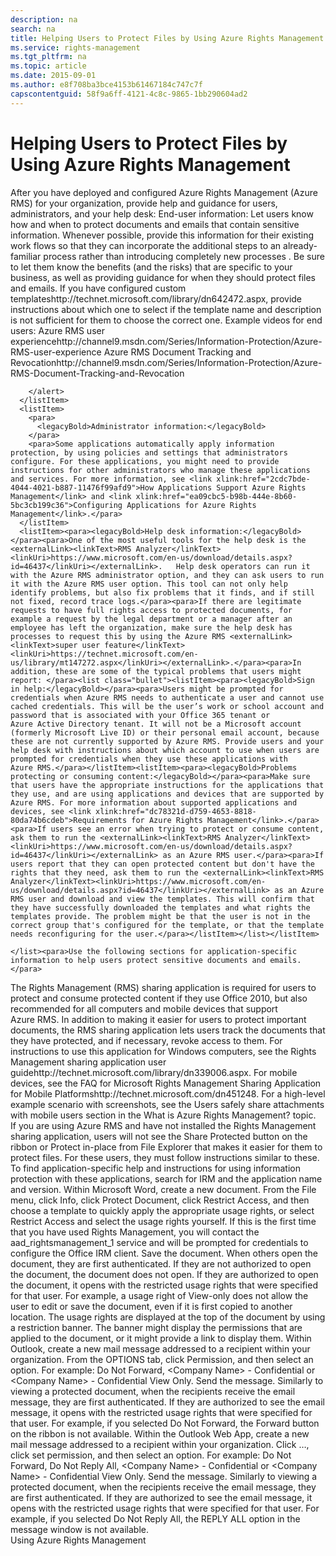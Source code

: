 ```yaml
---
description: na
search: na
title: Helping Users to Protect Files by Using Azure Rights Management
ms.service: rights-management
ms.tgt_pltfrm: na
ms.topic: article
ms.date: 2015-09-01
ms.author: e8f708ba3bce4153b61467184c747c7f
capscontentguid: 58f9a6ff-4121-4c8c-9865-1bb290604ad2
---
```

# Helping Users to Protect Files by Using Azure Rights Management
<?xml version="1.0" encoding="utf-8"?>
<developerConceptualDocument xmlns="http://ddue.schemas.microsoft.com/authoring/2003/5" xmlns:xlink="http://www.w3.org/1999/xlink" xmlns:xsi="http://www.w3.org/2001/XMLSchema-instance" xsi:schemaLocation="http://ddue.schemas.microsoft.com/authoring/2003/5 http://dduestorage.blob.core.windows.net/ddueschema/developer.xsd">
  <introduction>
    <para>After you have deployed and configured Azure Rights Management (Azure RMS) for your organization, provide help and guidance for users, administrators, and your help desk:</para>
    <list class="bullet">
      <listItem>
        <para>
          <legacyBold>End-user information:</legacyBold>
        </para>
        <para>Let users know how and when to protect documents and emails that contain sensitive information. Whenever possible, provide this information for  their existing work flows so that they can incorporate the additional steps to an already-familiar process rather than introducing completely new processes . Be sure to let them know the benefits (and the risks) that are specific to your business, as well as providing guidance for when they should protect files and emails. If you have configured <externalLink><linkText>custom templates</linkText><linkUri>http://technet.microsoft.com/library/dn642472.aspx</linkUri></externalLink>, provide instructions about which one to select if the template name and description is not sufficient for them to choose the correct one.</para>
        <alert class="tip">
          <para>Example videos for end users: </para>
          <list class="bullet"><listItem><para> <externalLink><linkText>Azure RMS user experience</linkText><linkUri>http://channel9.msdn.com/Series/Information-Protection/Azure-RMS-user-experience</linkUri></externalLink></para></listItem><listItem><para> <externalLink><linkText>Azure RMS Document Tracking and Revocation</linkText><linkUri>http://channel9.msdn.com/Series/Information-Protection/Azure-RMS-Document-Tracking-and-Revocation</linkUri></externalLink></para></listItem></list>
          
        </alert>
      </listItem>
      <listItem>
        <para>
          <legacyBold>Administrator information:</legacyBold>
        </para>
        <para>Some applications automatically apply information protection, by using policies and settings that administrators configure. For these applications, you might need to provide instructions for other administrators who manage these applications and services. For more information, see <link xlink:href="2cdc7bde-4044-4021-b887-11476f99afd9">How Applications Support Azure Rights Management</link> and <link xlink:href="ea09cbc5-b98b-444e-8b60-5bc3cb199c36">Configuring Applications for Azure Rights Management</link>.</para>
      </listItem>
      <listItem><para><legacyBold>Help desk information:</legacyBold></para><para>One of the most useful tools for the help desk is the <externalLink><linkText>RMS Analyzer</linkText><linkUri>https://www.microsoft.com/en-us/download/details.aspx?id=46437</linkUri></externalLink>.   Help desk operators can run it with the Azure RMS administrator option, and they can ask users to run it with the Azure RMS user option. This tool can not only help identify problems, but also fix problems that it finds, and if still not fixed, record trace logs.</para><para>If there are legitimate requests to have full rights access to protected documents, for example a request by the legal department or a manager after an employee has left the organization, make sure the help desk has processes to request this by using the Azure RMS <externalLink><linkText>super user feature</linkText><linkUri>https://technet.microsoft.com/en-us/library/mt147272.aspx</linkUri></externalLink>.</para><para>In  addition, these are some of the typical problems that users might report: </para><list class="bullet"><listItem><para><legacyBold>Sign in help:</legacyBold></para><para>Users might be prompted for credentials when Azure RMS needs to authenticate a user and cannot use cached credentials. This will be the user’s work or school account and password that is associated with your Office 365 tenant or Azure Active Directory tenant. It will not be a Microsoft account (formerly Microsoft Live ID) or their personal email account, because these are not currently supported by Azure RMS. Provide users and your help desk with instructions about which account to use when users are prompted for credentials when they use these applications with Azure RMS.</para></listItem><listItem><para><legacyBold>Problems protecting or consuming content:</legacyBold></para><para>Make sure that users have the appropriate instructions for the applications that they use, and are using applications and devices that are supported by Azure RMS. For more information about supported applications and devices, see <link xlink:href="dc78321d-d759-4653-8818-80da74b6cdeb">Requirements for Azure Rights Management</link>.</para><para>If users see an error when trying to protect or consume content, ask them to run the <externalLink><linkText>RMS Analyzer</linkText><linkUri>https://www.microsoft.com/en-us/download/details.aspx?id=46437</linkUri></externalLink> as an Azure RMS user.</para><para>If users report that they can open protected content but don't have the rights that they need, ask them to run the <externalLink><linkText>RMS Analyzer</linkText><linkUri>https://www.microsoft.com/en-us/download/details.aspx?id=46437</linkUri></externalLink> as an Azure RMS user and download and view the templates. This will confirm that they have successfully downloaded the templates and what rights the templates provide. The problem might be that the user is not in the correct group that's configured for the template, or that the template needs reconfiguring for the user.</para></listItem></list></listItem>
      
    </list><para>Use the following sections for application-specific information to help users protect sensitive documents and emails.</para>
  </introduction>
  <section>
    <title>Using information protection with the Rights Management sharing application</title>
    <content>
      <para>The Rights Management (RMS) sharing application is required for users to protect and consume protected content if they use Office 2010, but also recommended for all computers and mobile devices that support Azure RMS.</para>
      <para>In addition to making it easier for users to protect important documents, the RMS sharing application lets users track the documents that they have protected, and if necessary, revoke access to them. </para>
      <para>For instructions to use this application for Windows computers, see the <externalLink><linkText>Rights Management sharing application user guide</linkText><linkUri>http://technet.microsoft.com/library/dn339006.aspx</linkUri></externalLink>.</para>
      <para>For mobile devices, see the <externalLink><linkText>FAQ for Microsoft Rights Management Sharing Application for Mobile Platforms</linkText><linkUri>http://technet.microsoft.com/dn451248</linkUri></externalLink>. </para>
      <alert class="tip">
        <para>For a high-level example scenario with screenshots, see the <link xlink:href="aeeebcd7-6646-4405-addf-ee1cc74df5df#BKMK_Example_SharingApp">Users safely share attachments with mobile users</link> section in the <link xlink:href="aeeebcd7-6646-4405-addf-ee1cc74df5df">What is Azure Rights Management?</link> topic.</para>
      </alert>
    </content>
  </section>
  <section>
    <title>Using information protection with Office 365, Office 2016, or Office 2013</title>
    <content>
      <para>If you are using Azure RMS and have not installed the Rights Management sharing application, users will not see the <ui>Share Protected</ui> button on the ribbon or <ui>Protect in-place</ui> from File Explorer that makes it easier for them to protect files. For these users, they must follow instructions similar to these.</para>
      <alert class="tip">
        <para>To find application-specific help and instructions for using information protection with these applications, search for <userInput>IRM</userInput> and the application name and version.</para>
      </alert>
      <procedure>
        <title>To protect a document in Word 2013</title>
        <steps class="ordered">
          <step>
            <content>
              <para>Within Microsoft Word, create a new document.</para>
            </content>
          </step>
          <step>
            <content>
              <para>From the <ui>File</ui> menu, click <ui>Info</ui>, click <ui>Protect Document</ui>, click <ui>Restrict Access</ui>, and then choose a template to quickly apply the appropriate usage rights, or select <ui>Restrict Access</ui> and select the usage rights yourself.</para>
              <alert class="note">
                <para>If this is the first time that you have used Rights Management, you will contact the <token>aad_rightsmanagement_1</token> service and will be prompted for credentials to configure the Office IRM client.</para>
              </alert>
            </content>
          </step>
          <step>
            <content>
              <para>Save the document.</para>
            </content>
          </step>
        </steps>
        <conclusion>
          <content>
            <para>When others open the document, they are first authenticated. If they are not authorized to open the document, the document does not open. If they are authorized to open the document, it opens with the restricted usage rights that were specified for that user. For example, a usage right of View-only does not allow the user to edit or save the document, even if it is first copied to another location. The usage rights are displayed at the top of the document by using a restriction banner. The banner might display the permissions that are applied to the document, or it might provide a link to display them.</para>
          </content>
        </conclusion>
      </procedure>
      <procedure>
        <title>To protect an email message using Outlook 2013 and Exchange Online</title>
        <steps class="ordered">
          <step>
            <content>
              <para>Within Outlook, create a new mail message addressed to a recipient within your organization.</para>
            </content>
          </step>
          <step>
            <content>
              <para>From the <ui>OPTIONS</ui> tab,  click <ui>Permission</ui>, and then select an option. For example: <ui>Do Not Forward</ui>, <ui>&lt;Company Name&gt; - Confidential</ui> or <ui>&lt;Company Name&gt; - Confidential View Only</ui>.</para>
            </content>
          </step>
          <step>
            <content>
              <para>Send the message.</para>
            </content>
          </step>
        </steps>
        <conclusion>
          <content>
            <para>Similarly to viewing a protected document, when the recipients receive the email message, they are first authenticated. If they are authorized to see the email message, it opens with the restricted usage rights that were specified for that user. For example, if you selected <ui>Do Not Forward</ui>, the Forward button on the ribbon is not available.</para>
          </content>
        </conclusion>
      </procedure>
      <procedure>
        <title>To protect an email message using the Outlook Web App</title>
        <steps class="ordered">
          <step>
            <content>
              <para>Within the Outlook Web App, create a new mail message addressed to a recipient within your organization.</para>
            </content>
          </step>
          <step>
            <content>
              <para>Click  <ui>…</ui>,  click <ui>set permission</ui>, and then select an option. For example: <ui>Do Not Forward</ui>, <ui>Do Not Reply All</ui>, <ui>&lt;Company Name&gt; - Confidential</ui> or <ui>&lt;Company Name&gt; - Confidential View Only</ui>.</para>
            </content>
          </step>
          <step>
            <content>
              <para>Send the message.</para>
            </content>
          </step>
        </steps>
        <conclusion>
          <content>
            <para>Similarly to viewing a protected document, when the recipients receive the email message, they are first authenticated. If they are authorized to see the email message, it opens with the restricted usage rights that were specified for that user. For example, if you selected <ui>Do Not Reply All</ui>, the <ui>REPLY ALL</ui> option in the message window is not available.</para>
          </content>
        </conclusion>
      </procedure>
    </content>
    <sections/>
  </section>
  <relatedTopics>
    <link xlink:href="18564e4a-9364-4ed2-8f17-89d24fc0d878">Using Azure Rights Management</link>
  </relatedTopics>
</developerConceptualDocument>
